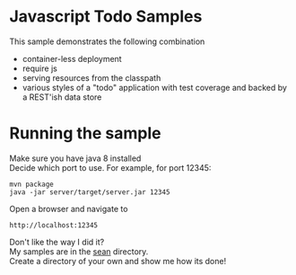 Javascript Todo Samples
=
This sample demonstrates the following combination

- container-less deployment
- require js
- serving resources from the classpath
- various styles of a "todo" application with test coverage and backed by a REST'ish data store

Running the sample
=

Make sure you have java 8 installed  
Decide which port to use.  For example, for port 12345:

    mvn package
    java -jar server/target/server.jar 12345

Open a browser and navigate to

    http://localhost:12345

Don't like the way I did it?  
My samples are in the [sean](https://github.com/SeanShubin/javascript-todo-samples/tree/master/gui/src/main/resources/serve-from-classpath/todo/sean) directory.  
Create a directory of your own and show me how its done!
